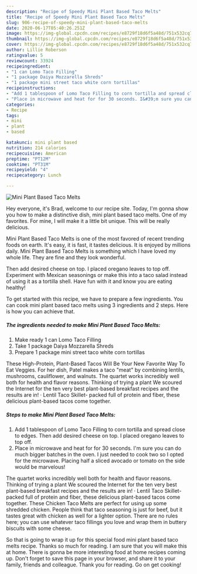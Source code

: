 ```yaml
---
description: "Recipe of Speedy Mini Plant Based Taco Melts"
title: "Recipe of Speedy Mini Plant Based Taco Melts"
slug: 906-recipe-of-speedy-mini-plant-based-taco-melts
date: 2020-06-17T05:40:26.251Z
image: https://img-global.cpcdn.com/recipes/e8729f18d6f5a48d/751x532cq70/mini-plant-based-taco-melts-recipe-main-photo.jpg
thumbnail: https://img-global.cpcdn.com/recipes/e8729f18d6f5a48d/751x532cq70/mini-plant-based-taco-melts-recipe-main-photo.jpg
cover: https://img-global.cpcdn.com/recipes/e8729f18d6f5a48d/751x532cq70/mini-plant-based-taco-melts-recipe-main-photo.jpg
author: Lillie Roberson
ratingvalue: 5
reviewcount: 33924
recipeingredient:
- "1 can Lomo Taco Filling"
- "1 package Daiya Mozzarella Shreds"
- "1 package mini street taco white corn tortillas"
recipeinstructions:
- "Add 1 tablespoon of Lomo Taco Filling to corn tortilla and spread close to edges. Then add desired cheese on top. I placed oregano leaves to top off."
- "Place in microwave and heat for for 30 seconds. I&#39;m sure you can do much bigger batches in the oven. I just needed to cook two so I opted for the microwave. Placing half a sliced avocado or tomato on the side would be marvelous!"
categories:
- Recipe
tags:
- mini
- plant
- based

katakunci: mini plant based 
nutrition: 214 calories
recipecuisine: American
preptime: "PT12M"
cooktime: "PT31M"
recipeyield: "4"
recipecategory: Lunch

---
```



![Mini Plant Based Taco Melts](https://img-global.cpcdn.com/recipes/e8729f18d6f5a48d/751x532cq70/mini-plant-based-taco-melts-recipe-main-photo.jpg)

Hey everyone, it's Brad, welcome to our recipe site. Today, I'm gonna show you how to make a distinctive dish, mini plant based taco melts. One of my favorites. For mine, I will make it a little bit unique. This will be really delicious.

Mini Plant Based Taco Melts is one of the most favored of recent trending foods on earth. It's easy, it is fast, it tastes delicious. It is enjoyed by millions daily. Mini Plant Based Taco Melts is something which I have loved my whole life. They are fine and they look wonderful.

Then add desired cheese on top. I placed oregano leaves to top off. Experiment with Mexican seasonings or make this into a taco salad instead of using it as a tortilla shell. Have fun with it and know you are eating healthy!


To get started with this recipe, we have to prepare a few ingredients. You can cook mini plant based taco melts using 3 ingredients and 2 steps. Here is how you can achieve that.

<!--inarticleads1-->

##### The ingredients needed to make Mini Plant Based Taco Melts:

1. Make ready 1 can Lomo Taco Filling
1. Take 1 package Daiya Mozzarella Shreds
1. Prepare 1 package mini street taco white corn tortillas


These High-Protein, Plant-Based Tacos Will Be Your New Favorite Way To Eat Veggies. For her dish, Patel makes a taco &#34;meat&#34; by combining lentils, mushrooms, cauliflower, and walnuts. The quartet works incredibly well both for health and flavor reasons. Thinking of trying a plant We scoured the Internet for the ten very best plant-based breakfast recipes and the results are in! · Lentil Taco Skillet- packed full of protein and fiber, these delicious plant-based tacos come together. 

<!--inarticleads2-->

##### Steps to make Mini Plant Based Taco Melts:

1. Add 1 tablespoon of Lomo Taco Filling to corn tortilla and spread close to edges. Then add desired cheese on top. I placed oregano leaves to top off.
1. Place in microwave and heat for for 30 seconds. I&#39;m sure you can do much bigger batches in the oven. I just needed to cook two so I opted for the microwave. Placing half a sliced avocado or tomato on the side would be marvelous!


The quartet works incredibly well both for health and flavor reasons. Thinking of trying a plant We scoured the Internet for the ten very best plant-based breakfast recipes and the results are in! · Lentil Taco Skillet- packed full of protein and fiber, these delicious plant-based tacos come together. These Chicken Taco Melts are perfect for using up some shredded chicken. People think that taco seasoning is just for beef, but it tastes great with chicken as well for a lighter option. There are no rules here; you can use whatever taco fillings you love and wrap them in buttery biscuits with some cheese. 

So that is going to wrap it up for this special food mini plant based taco melts recipe. Thanks so much for reading. I am sure that you will make this at home. There is gonna be more interesting food at home recipes coming up. Don't forget to save this page in your browser, and share it to your family, friends and colleague. Thank you for reading. Go on get cooking!
